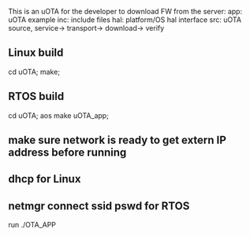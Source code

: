This is an uOTA  for the developer to download FW from the server:
app: uOTA example
inc: include files
hal: platform/OS hal interface
src: uOTA source, service-> transport-> download-> verify

## Linux build
cd uOTA;
make;

## RTOS build
cd uOTA;
aos make uOTA_app;


## make sure network is ready to get extern IP address before running
## dhcp for Linux
## netmgr connect ssid pswd for RTOS

run
./OTA_APP
